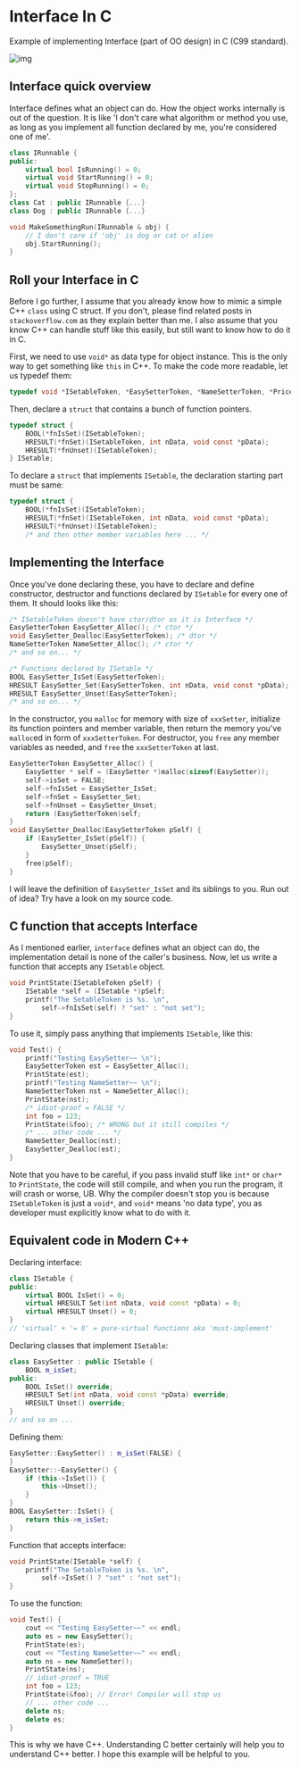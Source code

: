 # Interface In C
Example of implementing Interface (part of OO design) in C (C99 standard).

![img](./screenshot.png)

## Interface quick overview

Interface defines what an object can do. How the object works internally is out of the question. It is like 'I don't care what algorithm or method you use, as long as you implement all function declared by me, you're considered one of me'.

```c++
class IRunnable {
public:
	virtual bool IsRunning() = 0;
    virtual void StartRunning() = 0;
    virtual void StopRunning() = 0;
};
class Cat : public IRunnable {...}
class Dog : public IRunnable {...}

void MakeSomethingRun(IRunnable & obj) {
	// I don't care if 'obj' is dog or cat or alien
    obj.StartRunning();
}
```

## Roll your Interface in C

Before I go further, I assume that you already know how to mimic a simple C++ `class` using C struct. If you don't, please find related posts in `stackoverflow.com` as they explain better than me. I also assume that you know C++ can handle stuff like this easily, but still want to know how to do it in C.

First, we need to use `void*` as data type for object instance. This is the only way to get something like `this` in C++. To make the code more readable, let us typedef them:
```c
typedef void *ISetableToken, *EasySetterToken, *NameSetterToken, *PriceSetterToken;
```

Then, declare a `struct` that contains a bunch of function pointers.
```c
typedef struct {
	BOOL(*fnIsSet)(ISetableToken);
    HRESULT(*fnSet)(ISetableToken, int nData, void const *pData); 
    HRESULT(*fnUnset)(ISetableToken);
} ISetable;
```
To declare a `struct` that implements `ISetable`, the declaration starting part must be same:
```c
typedef struct {
	BOOL(*fnIsSet)(ISetableToken);
    HRESULT(*fnSet)(ISetableToken, int nData, void const *pData); 
    HRESULT(*fnUnset)(ISetableToken);
    /* and then other member variables here ... */
```
## Implementing the Interface
Once you've done declaring these, you have to declare and define constructor, destructor and functions declared by `ISetable` for every one of them. It should looks like this:
```c
/* ISetableToken doesn't have ctor/dtor as it is Interface */
EasySetterToken EasySetter_Alloc(); /* ctor */
void EasySetter_Dealloc(EasySetterToken); /* dtor */
NameSetterToken NameSetter_Alloc(); /* ctor */
/* and so on... */
```
```c
/* Functions declared by ISetable */
BOOL EasySetter_IsSet(EasySetterToken);
HRESULT EasySetter_Set(EasySetterToken, int nData, void const *pData);
HRESULT EasySetter_Unset(EasySetterToken);
/* and so on... */
```
In the constructor, you `malloc` for memory with size of `xxxSetter`, initialize its function pointers and member variable, then return the memory you've `malloc`ed in form of `xxxSetterToken`. For destructor, you `free` any member variables as needed, and `free` the `xxxSetterToken` at last.
```c
EasySetterToken EasySetter_Alloc() {
	EasySetter * self = (EasySetter *)malloc(sizeof(EasySetter));
	self->isSet = FALSE;
	self->fnIsSet = EasySetter_IsSet;
	self->fnSet = EasySetter_Set;
	self->fnUnset = EasySetter_Unset;
	return (EasySetterToken)self;
}
void EasySetter_Dealloc(EasySetterToken pSelf) {
	if (EasySetter_IsSet(pSelf)) {
		EasySetter_Unset(pSelf);
	}
	free(pSelf);
}
```
I will leave the definition of `EasySetter_IsSet` and its siblings to you. Run out of idea? Try have a look on my source code.

## C function that accepts Interface

As I mentioned earlier, `interface` defines what an object can do, the implementation detail is none of the caller's business. Now, let us write a function that accepts any `ISetable` object.
```c
void PrintState(ISetableToken pSelf) {
	ISetable *self = (ISetable *)pSelf;
	printf("The SetableToken is %s. \n",
		self->fnIsSet(self) ? "set" : "not set");
}
```
To use it, simply pass anything that implements `ISetable`, like this:
```c
void Test() {
    printf("Testing EasySetter~~ \n");
    EasySetterToken est = EasySetter_Alloc();
    PrintState(est);
    printf("Testing NameSetter~~ \n");
    NameSetterToken nst = NameSetter_Alloc();
    PrintState(nst);
    /* idiot-proof = FALSE */
    int foo = 123;
    PrintState(&foo); /* WRONG but it still compiles */
	/* ... other code ... */
    NameSetter_Dealloc(nst);
    EasySetter_Dealloc(est);
}
```
Note that you have to be careful, if you pass invalid stuff like `int*` or `char*` to `PrintState`, the code will still compile, and when you run the program, it will crash or worse, UB. Why the compiler doesn't stop you is because `ISetableToken` is just a `void*`, and `void*` means 'no data type', you as developer must explicitly know what to do with it.

## Equivalent code in Modern C++

Declaring interface:
```c++
class ISetable {
public:
	virtual BOOL IsSet() = 0;
    virtual HRESULT Set(int nData, void const *pData) = 0;
    virtual HRESULT Unset() = 0;
}
// 'virtual' + '= 0' = pure-virtual functions aka 'must-implement'
```
Declaring classes that implement `ISetable`:
```c++
class EasySetter : public ISetable {
	BOOL m_isSet;
public:
	BOOL IsSet() override;
    HRESULT Set(int nData, void const *pData) override;
    HRESULT Unset() override;
}
// and so on ...
```
Defining them:
```c++
EasySetter::EasySetter() : m_isSet(FALSE) {
}
EasySetter::~EasySetter() {
	if (this->IsSet()) {
    	this->Unset();
    }
}
BOOL EasySetter::IsSet() {
	return this->m_isSet;
}
```
Function that accepts interface:
```c++
void PrintState(ISetable *self) {
    printf("The SetableToken is %s. \n",
        self->IsSet() ? "set" : "not set");
}
```
To use the function:
```c++
void Test() {
	cout << "Testing EasySetter~~" << endl;
	auto es = new EasySetter();
    PrintState(es);
    cout << "Testing NameSetter~~" << endl;
    auto ns = new NameSetter();
    PrintState(ns);
    // idiot-proof = TRUE
    int foo = 123;
    PrintState(&foo); // Error! Compiler will stop us
    // ... other code ...
    delete ns;
    delete es;
}
```
This is why we have C++. Understanding C better certainly will help you to understand C++ better.
I hope this example will be helpful to you.
